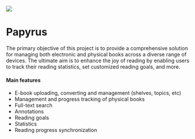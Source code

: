 <a href="https://karolis-1.gitbook.io/papyrus-project/"><img src="https://img.shields.io/badge/Specification-GitBook-%234477de.svg"/></a>

# Papyrus
The primary objective of this project is to provide a comprehensive solution for managing both electronic and physical books across a diverse range of devices. The ultimate aim is to enhance the joy of reading by enabling users to track their reading statistics, set customized reading goals, and more.

#### Main features
* E-book uploading, converting and management (shelves, topics, etc)
* Management and progress tracking of physical books
* Full-text search
* Annotations
* Reading goals
* Statistics
* Reading progress synchronization
